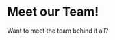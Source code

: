 # Meet our Team!
<html>
<head>
   <p><font face="Times new roman"></font><font color="red"></font>Want to meet the team behind it all?</p>
</head>
<body>
  <size>
</body>
</html>
